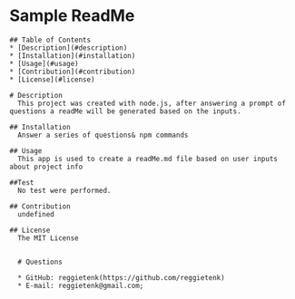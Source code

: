 # Sample ReadMe
    ## Table of Contents
    * [Description](#description)
    * [Installation](#installation)
    * [Usage](#usage)
    * [Contribution](#contribution)
    * [License](#license)
      
    # Description
      This project was created with node.js, after answering a prompt of questions a readMe will be generated based on the inputs.
      
    ## Installation
      Answer a series of questions& npm commands
      
    ## Usage
      This app is used to create a readMe.md file based on user inputs about project info

    ##Test
      No test were performed.
        
    ## Contribution
      undefined
      
    ## License
      The MIT License
      

      # Questions

      * GitHub: reggietenk(https://github.com/reggietenk)
      * E-mail: reggietenk@gmail.com;
      
  

